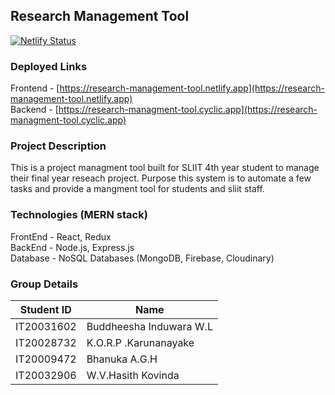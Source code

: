 ## Research Management Tool

[![Netlify Status](https://api.netlify.com/api/v1/badges/15caaa3c-89a6-43f2-9f16-9ec281bc03a9/deploy-status)](https://app.netlify.com/sites/research-management-tool/deploys)

### Deployed Links

Frontend - [https://research-management-tool.netlify.app](https://research-management-tool.netlify.app) \
Backend - [https://research-managment-tool.cyclic.app](https://research-managment-tool.cyclic.app)

### Project Description

This is a project managment tool built for SLIIT 4th year student to manage their final year reseach project. Purpose this system is to automate a few tasks and provide a mangment tool for students and sliit staff.

### Technologies (MERN stack)

FrontEnd - React, Redux\
BackEnd - Node.js, Express.js\
Database - NoSQL Databases (MongoDB, Firebase, Cloudinary)

### Group Details

| Student ID | Name                    |
| ---------- | ----------------------- |
| IT20031602 | Buddheesha Induwara W.L |
| IT20028732 | K.O.R.P .Karunanayake   |
| IT20009472 | Bhanuka A.G.H           |
| IT20032906 | W.V.Hasith Kovinda      |
